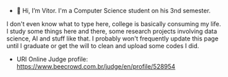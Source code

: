 - 👋 Hi, I’m Vitor. I'm a Computer Science student on his 3nd semester.

I don't even know what to type here, college is basically consuming my life. I study some things here and there, some research projects involving data science, AI and stuff like that. I probably won't frequently update this page until I graduate or get the will to clean and upload some codes I did.


- URI Online Judge profile: https://www.beecrowd.com.br/judge/en/profile/528954
